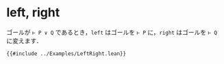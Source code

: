 # left, right

ゴールが `⊢ P ∨ Q` であるとき，`left` はゴールを `⊢ P` に，`right` はゴールを `⊢ Q` に変えます．

```lean
{{#include ../Examples/LeftRight.lean}}
```
